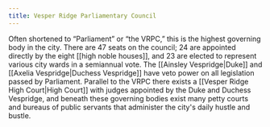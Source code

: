 ```yaml
---
title: Vesper Ridge Parliamentary Council
---
```


Often shortened to “Parliament” or “the VRPC,” this is the highest governing body in the city. There are 47 seats on the council; 24 are appointed directly by the eight [[high noble houses]], and 23 are elected to represent various city wards in a semiannual vote. The [[Ainsley Vespridge|Duke]] and [[Axelia Vespridge|Duchess Vespridge]] have veto power on all legislation passed by Parliament. Parallel to the VRPC there exists a [[Vesper Ridge High Court|High Court]] with judges appointed by the Duke and Duchess Vespridge, and beneath these governing bodies exist many petty courts and bureaus of public servants that administer the city's daily hustle and bustle.
